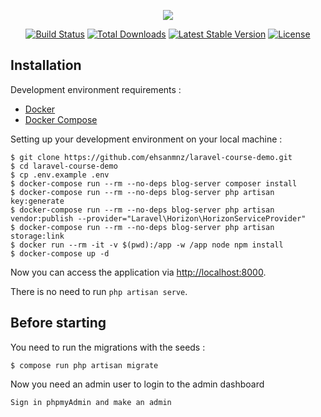<p align="center"><img src="https://laravel.com/assets/img/components/logo-laravel.svg"></p>

<p align="center">
<a href="https://travis-ci.org/laravel/framework"><img src="https://travis-ci.org/laravel/framework.svg" alt="Build Status"></a>
<a href="https://packagist.org/packages/laravel/framework"><img src="https://poser.pugx.org/laravel/framework/d/total.svg" alt="Total Downloads"></a>
<a href="https://packagist.org/packages/laravel/framework"><img src="https://poser.pugx.org/laravel/framework/v/stable.svg" alt="Latest Stable Version"></a>
<a href="https://packagist.org/packages/laravel/framework"><img src="https://poser.pugx.org/laravel/framework/license.svg" alt="License"></a>
</p>

## Installation

Development environment requirements :
- [Docker](https://www.docker.com)
- [Docker Compose](https://docs.docker.com/compose/install/)

Setting up your development environment on your local machine :
```
$ git clone https://github.com/ehsanmnz/laravel-course-demo.git
$ cd laravel-course-demo
$ cp .env.example .env
$ docker-compose run --rm --no-deps blog-server composer install
$ docker-compose run --rm --no-deps blog-server php artisan key:generate
$ docker-compose run --rm --no-deps blog-server php artisan vendor:publish --provider="Laravel\Horizon\HorizonServiceProvider"
$ docker-compose run --rm --no-deps blog-server php artisan storage:link
$ docker run --rm -it -v $(pwd):/app -w /app node npm install
$ docker-compose up -d
```

Now you can access the application via [http://localhost:8000](http://localhost:8000).

There is no need to run ```php artisan serve```.

## Before starting
You need to run the migrations with the seeds :
```
$ compose run php artisan migrate 
```

Now you need an admin user to login to the admin dashboard
```
Sign in phpmyAdmin and make an admin
``````
